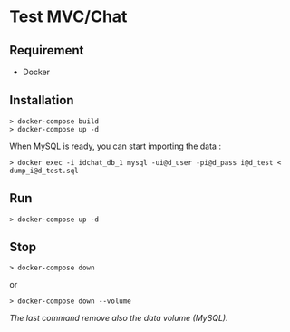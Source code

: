 # Test MVC/Chat

## Requirement

* Docker

## Installation
```
> docker-compose build
> docker-compose up -d
```
When MySQL is ready, you can start importing the data :
```
> docker exec -i idchat_db_1 mysql -ui@d_user -pi@d_pass i@d_test < dump_i@d_test.sql
```

## Run
```
> docker-compose up -d
```

## Stop
```
> docker-compose down
```
or
```
> docker-compose down --volume
```

*The last command remove also the data volume (MySQL).*

